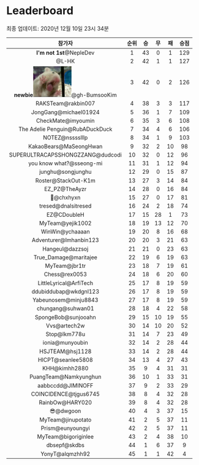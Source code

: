 # Leaderboard
최종 업데이트: 2020년 12월 10일 23시 34분




| 참가자 | 순위 | 승 | 무 | 패 | 승점 |
|:---:|:---:|:---:|:---:|:---:|:---:|
| **I'm not 1st**@NepleDev | 1 | 43 | 0 | 1 | 129 |
| @L-HK | 2 | 42 | 1 | 1 | 127 |
| <b>newbie</b><img src='https://github.com/gh-BumsooKim/injection/blob/main/ham.jpg' width='100px' height='80px'>@gh-BumsooKim | 3 | 42 | 0 | 2 | 126 |
| RAKSTeam@rakbin007 | 4 | 38 | 3 | 3 | 117 |
| JongGang@michael01924 | 5 | 36 | 1 | 7 | 109 |
| CheckMate@imyoumin | 6 | 35 | 3 | 6 | 108 |
| The Adelie Penguin@RubADuckDuck | 7 | 34 | 4 | 6 | 106 |
| NOTEZ@nsssslllp | 8 | 34 | 1 | 9 | 103 |
| KakaoBears@MaSeongHwan | 9 | 32 | 2 | 10 | 98 |
| SUPERULTRACAPSSHONGZZANG@dudcodi | 10 | 32 | 0 | 12 | 96 |
| you know what?@sseong-mi | 11 | 31 | 1 | 12 | 94 |
| junghu@songjunghu | 12 | 29 | 0 | 15 | 87 |
| Roster@StackOut-K1m | 13 | 27 | 3 | 14 | 84 |
| EZ_PZ@TheAyzr | 14 | 28 | 0 | 16 | 84 |
| 👑@chxhyxn | 15 | 27 | 0 | 17 | 81 |
| tresed@dnalsitresed | 16 | 24 | 2 | 18 | 74 |
| EZ@CDoubleH | 17 | 15 | 28 | 1 | 73 |
| MyTeam@yejik1002 | 18 | 19 | 13 | 12 | 70 |
| WinWin@ychaaaan | 19 | 20 | 8 | 16 | 68 |
| Adventurer@Imhanbin123 | 20 | 20 | 3 | 21 | 63 |
| Hangeul@dazzsoj | 21 | 21 | 0 | 23 | 63 |
| True_Damage@maritajee | 22 | 19 | 6 | 19 | 63 |
| MyTeam@jbr1tr | 23 | 18 | 7 | 19 | 61 |
| Chess@rex0053 | 24 | 18 | 6 | 20 | 60 |
| LittleLyrical@ArfiTech | 25 | 17 | 8 | 19 | 59 |
| ddubiddubap@wkdgnl123 | 26 | 17 | 8 | 19 | 59 |
| Yabeunosem@minju8843 | 27 | 17 | 8 | 19 | 59 |
| chungang@suhwan01 | 28 | 18 | 4 | 22 | 58 |
| SpongeBob@sunjooahn | 29 | 15 | 10 | 19 | 55 |
| Vvs@artech2w | 30 | 14 | 10 | 20 | 52 |
| Stop@lkm778u | 31 | 14 | 7 | 23 | 49 |
| ionia@munyoubin | 32 | 14 | 2 | 28 | 44 |
| HSJTEAM@hsj1128 | 33 | 14 | 2 | 28 | 44 |
| HICPT@seanlee5808 | 34 | 13 | 4 | 27 | 43 |
| KHH@kimhh2880 | 35 | 9 | 4 | 31 | 31 |
| PuangTeam@Namkyunghun | 36 | 10 | 1 | 33 | 31 |
| aabbccdd@JIMINOFF | 37 | 9 | 2 | 33 | 29 |
| COINCIDENCE@tjgus6745 | 38 | 8 | 4 | 32 | 28 |
| RainbOw@HARY020 | 39 | 8 | 4 | 32 | 28 |
| 😎@dwgoon | 40 | 4 | 3 | 37 | 15 |
| MyTeam@jinupotato | 41 | 2 | 5 | 37 | 11 |
| Prism@eunyoungyi | 42 | 2 | 5 | 37 | 11 |
| MyTeam@bigoriginlee | 43 | 2 | 4 | 38 | 10 |
| dbsepf@skdbs | 44 | 1 | 6 | 37 | 9 |
| YonyT@alqmzhh92 | 45 | 1 | 1 | 42 | 4 |